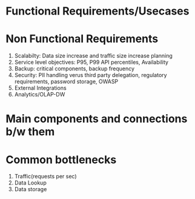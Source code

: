 # Functional Requirements/Usecases

# Non Functional Requirements
   1. Scalabilty: Data size increase and traffic size increase planning
   2. Service level objectives: P95, P99 API percentiles, Availability
   3. Backup: critical components, backup frequency
   4. Security: PII handling verus third party delegation, regulatory requirements, password storage, OWASP
   5. External Integrations
   6. Analytics/OLAP-DW 

# Main components and connections b/w them

# Common bottlenecks
1. Traffic(requests per sec)
2. Data Lookup
3. Data storage

